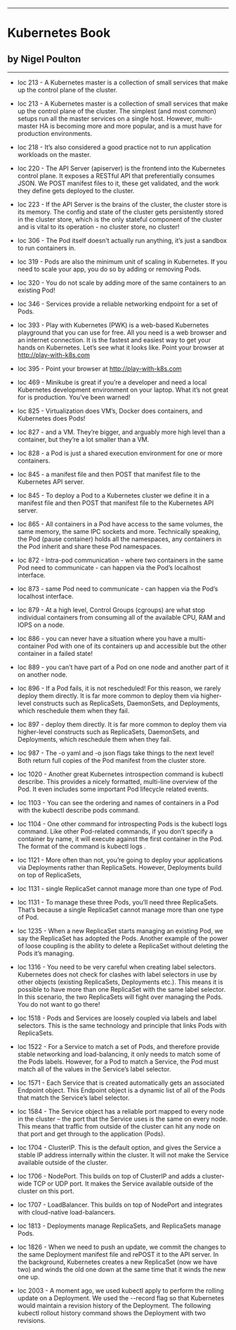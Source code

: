 
---
#  Kubernetes Book
## by Nigel Poulton
---

 - loc 213 - A Kubernetes master is a collection of small services that make up the control plane of the cluster.

 - loc 213 - A Kubernetes master is a collection of small services that make up the control plane of the cluster. The simplest (and most common) setups run all the master services on a single host. However, multi-master HA is becoming more and more popular, and is a must have for production environments.

 - loc 218 - It’s also considered a good practice not to run application workloads on the master.

 - loc 220 - The API Server (apiserver) is the frontend into the Kubernetes control plane. It exposes a RESTful API that preferentially consumes JSON. We POST manifest files to it, these get validated, and the work they define gets deployed to the cluster.

 - loc 223 - If the API Server is the brains of the cluster, the cluster store is its memory. The config and state of the cluster gets persistently stored in the cluster store, which is the only stateful component of the cluster and is vital to its operation - no cluster store, no cluster!

 - loc 306 - The Pod itself doesn’t actually run anything, it’s just a sandbox to run containers in.

 - loc 319 - Pods are also the minimum unit of scaling in Kubernetes. If you need to scale your app, you do so by adding or removing Pods.

 - loc 320 - You do not scale by adding more of the same containers to an existing Pod!

 - loc 346 - Services provide a reliable networking endpoint for a set of Pods.

 - loc 393 - Play with Kubernetes (PWK) is a web-based Kubernetes playground that you can use for free. All you need is a web browser and an internet connection. It is the fastest and easiest way to get your hands on Kubernetes. Let’s see what it looks like. Point your browser at http://play-with-k8s.com

 - loc 395 - Point your browser at http://play-with-k8s.com

 - loc 469 - Minikube is great if you’re a developer and need a local Kubernetes development environment on your laptop. What it’s not great for is production. You’ve been warned!

 - loc 825 - Virtualization does VM’s, Docker does containers, and Kubernetes does Pods!

 - loc 827 - and a VM. They’re bigger, and arguably more high level than a container, but they’re a lot smaller than a VM.

 - loc 828 - a Pod is just a shared execution environment for one or more containers.

 - loc 845 - a manifest file and then POST that manifest file to the Kubernetes API server.

 - loc 845 - To deploy a Pod to a Kubernetes cluster we define it in a manifest file and then POST that manifest file to the Kubernetes API server.

 - loc 865 - All containers in a Pod have access to the same volumes, the same memory, the same IPC sockets and more. Technically speaking, the Pod (pause container) holds all the namespaces, any containers in the Pod inherit and share these Pod namespaces.

 - loc 872 - Intra-pod communication - where two containers in the same Pod need to communicate - can happen via the Pod’s localhost interface.

 - loc 873 - same Pod need to communicate - can happen via the Pod’s localhost interface.

 - loc 879 - At a high level, Control Groups (cgroups) are what stop individual containers from consuming all of the available CPU, RAM and IOPS on a node.

 - loc 886 - you can never have a situation where you have a multi-container Pod with one of its containers up and accessible but the other container in a failed state!

 - loc 889 - you can’t have part of a Pod on one node and another part of it on another node.

 - loc 896 - If a Pod fails, it is not rescheduled! For this reason, we rarely deploy them directly. It is far more common to deploy them via higher-level constructs such as ReplicaSets, DaemonSets, and Deployments, which reschedule them when they fail.

 - loc 897 - deploy them directly. It is far more common to deploy them via higher-level constructs such as ReplicaSets, DaemonSets, and Deployments, which reschedule them when they fail.

 - loc 987 - The -o yaml and -o json flags take things to the next level! Both return full copies of the Pod manifest from the cluster store.

 - loc 1020 - Another great Kubernetes introspection command is kubectl describe. This provides a nicely formatted, multi-line overview of the Pod. It even includes some important Pod lifecycle related events.

 - loc 1103 - You can see the ordering and names of containers in a Pod with the kubectl describe pods command.

 - loc 1104 - One other command for introspecting Pods is the kubectl logs command. Like other Pod-related commands, if you don’t specify a container by name, it will execute against the first container in the Pod. The format of the command is kubectl logs <pod>.

 - loc 1121 - More often than not, you’re going to deploy your applications via Deployments rather than ReplicaSets. However, Deployments build on top of ReplicaSets,

 - loc 1131 - single ReplicaSet cannot manage more than one type of Pod.

 - loc 1131 - To manage these three Pods, you’ll need three ReplicaSets. That’s because a single ReplicaSet cannot manage more than one type of Pod.

 - loc 1235 - When a new ReplicaSet starts managing an existing Pod, we say the ReplicaSet has adopted the Pods. Another example of the power of loose coupling is the ability to delete a ReplicaSet without deleting the Pods it’s managing.

 - loc 1316 - You need to be very careful when creating label selectors. Kubernetes does not check for clashes with label selectors in use by other objects (existing ReplicaSets, Deployments etc.). This means it is possible to have more than one ReplicaSet with the same label selector. In this scenario, the two ReplicaSets will fight over managing the Pods. You do not want to go there!

 - loc 1518 - Pods and Services are loosely coupled via labels and label selectors. This is the same technology and principle that links Pods with ReplicaSets.

 - loc 1522 - For a Service to match a set of Pods, and therefore provide stable networking and load-balancing, it only needs to match some of the Pods labels. However, for a Pod to match a Service, the Pod must match all of the values in the Service’s label selector.

 - loc 1571 - Each Service that is created automatically gets an associated Endpoint object. This Endpoint object is a dynamic list of all of the Pods that match the Service’s label selector.

 - loc 1584 - The Service object has a reliable port mapped to every node in the cluster – the port that the Service uses is the same on every node. This means that traffic from outside of the cluster can hit any node on that port and get through to the application (Pods).

 - loc 1704 - ClusterIP. This is the default option, and gives the Service a stable IP address internally within the cluster. It will not make the Service available outside of the cluster.

 - loc 1706 - NodePort. This builds on top of ClusterIP and adds a cluster-wide TCP or UDP port. It makes the Service available outside of the cluster on this port.

 - loc 1707 - LoadBalancer. This builds on top of NodePort and integrates with cloud-native load-balancers.

 - loc 1813 - Deployments manage ReplicaSets, and ReplicaSets manage Pods.

 - loc 1826 - When we need to push an update, we commit the changes to the same Deployment manifest file and rePOST it to the API server. In the background, Kubernetes creates a new ReplicaSet (now we have two) and winds the old one down at the same time that it winds the new one up.

 - loc 2003 - A moment ago, we used kubectl apply to perform the rolling update on a Deployment. We used the --record flag so that Kubernetes would maintain a revision history of the Deployment. The following kubectl rollout history command shows the Deployment with two revisions.

